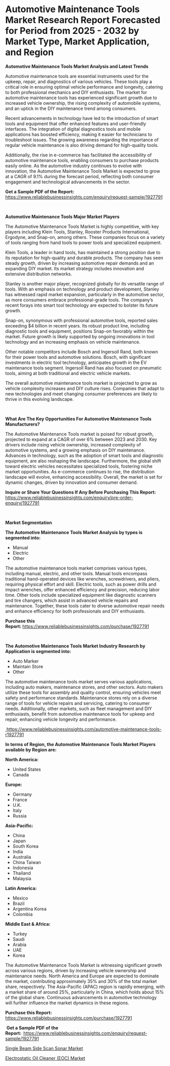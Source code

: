 <p><h1>Automotive Maintenance Tools Market Research Report Forecasted for Period from 2025 -  2032 by Market Type, Market Application, and Region</h1></p><p><strong>Automotive Maintenance Tools Market Analysis and Latest Trends</strong></p>
<p><p>Automotive maintenance tools are essential instruments used for the upkeep, repair, and diagnostics of various vehicles. These tools play a critical role in ensuring optimal vehicle performance and longevity, catering to both professional mechanics and DIY enthusiasts. The market for automotive maintenance tools has experienced significant growth due to increased vehicle ownership, the rising complexity of automobile systems, and an uptick in the DIY maintenance trend among consumers.</p><p>Recent advancements in technology have led to the introduction of smart tools and equipment that offer enhanced features and user-friendly interfaces. The integration of digital diagnostics tools and mobile applications has boosted efficiency, making it easier for technicians to troubleshoot issues. The growing awareness regarding the importance of regular vehicle maintenance is also driving demand for high-quality tools.</p><p>Additionally, the rise in e-commerce has facilitated the accessibility of automotive maintenance tools, enabling consumers to purchase products easily online. As the automotive industry continues to evolve with innovation, the Automotive Maintenance Tools Market is expected to grow at a CAGR of 9.1% during the forecast period, reflecting both consumer engagement and technological advancements in the sector.</p></p>
<p><strong>Get a Sample PDF of the Report:&nbsp;</strong> <a href="https://www.reliablebusinessinsights.com/enquiry/request-sample/1927791?utm_campaign=75&utm_medium=2&utm_source=Github&utm_content=ia&utm_term=15012025&utm_id=automotive-maintenance-tools">https://www.reliablebusinessinsights.com/enquiry/request-sample/1927791</a></p>
<p>&nbsp;</p>
<p><strong>Automotive Maintenance Tools Major Market Players</strong></p>
<p><p>The Automotive Maintenance Tools Market is highly competitive, with key players including Klein Tools, Stanley, Rooster Products International, Ergodyne, and Snap-on, among others. These companies focus on a variety of tools ranging from hand tools to power tools and specialized equipment.</p><p>Klein Tools, a leader in hand tools, has maintained a strong position due to its reputation for high-quality and durable products. The company has seen steady growth, driven by increasing automotive repair demands and an expanding DIY market. Its market strategy includes innovation and extensive distribution networks.</p><p>Stanley is another major player, recognized globally for its versatile range of tools. With an emphasis on technology and product development, Stanley has witnessed rapid market expansion, particularly in the automotive sector, as more consumers embrace professional-grade tools. The company’s recent forays into smart tool technology are expected to bolster its future growth.</p><p>Snap-on, synonymous with professional automotive tools, reported sales exceeding $4 billion in recent years. Its robust product line, including diagnostic tools and equipment, positions Snap-on favorably within the market. Future growth is likely supported by ongoing innovations in tool technology and an increasing emphasis on vehicle maintenance.</p><p>Other notable competitors include Bosch and Ingersoll Rand, both known for their power tools and automotive solutions. Bosch, with significant investments in electric tool technology, anticipates growth in the EV maintenance tools segment. Ingersoll Rand has also focused on pneumatic tools, aiming at both traditional and electric vehicle markets.</p><p>The overall automotive maintenance tools market is projected to grow as vehicle complexity increases and DIY culture rises. Companies that adapt to new technologies and meet changing consumer preferences are likely to thrive in this evolving landscape.</p></p>
<p>&nbsp;</p>
<p><strong>What Are The Key Opportunities For Automotive Maintenance Tools Manufacturers?</strong></p>
<p><p>The Automotive Maintenance Tools market is poised for robust growth, projected to expand at a CAGR of over 6% between 2023 and 2030. Key drivers include rising vehicle ownership, increased complexity of automotive systems, and a growing emphasis on DIY maintenance. Advances in technology, such as the adoption of smart tools and diagnostic equipment, are also reshaping the landscape. Furthermore, the global shift toward electric vehicles necessitates specialized tools, fostering niche market opportunities. As e-commerce continues to rise, the distribution landscape will evolve, enhancing accessibility. Overall, the market is set for dynamic changes, driven by innovation and consumer demand.</p></p>
<p><strong>Inquire or Share Your Questions If Any Before Purchasing This Report:</strong> <a href="https://www.reliablebusinessinsights.com/enquiry/pre-order-enquiry/1927791?utm_campaign=75&utm_medium=2&utm_source=Github&utm_content=ia&utm_term=15012025&utm_id=automotive-maintenance-tools">https://www.reliablebusinessinsights.com/enquiry/pre-order-enquiry/1927791</a></p>
<p>&nbsp;</p>
<p><strong>Market Segmentation</strong></p>
<p><strong>The Automotive Maintenance Tools Market Analysis by types is segmented into:</strong></p>
<p><ul><li>Manual</li><li>Electric</li><li>Other</li></ul></p>
<p><p>The automotive maintenance tools market comprises various types, including manual, electric, and other tools. Manual tools encompass traditional hand-operated devices like wrenches, screwdrivers, and pliers, requiring physical effort and skill. Electric tools, such as power drills and impact wrenches, offer enhanced efficiency and precision, reducing labor time. Other tools include specialized equipment like diagnostic scanners and tire changers, which assist in advanced vehicle repairs and maintenance. Together, these tools cater to diverse automotive repair needs and enhance efficiency for both professionals and DIY enthusiasts.</p></p>
<p><strong>Purchase this Report:&nbsp;</strong><a href="https://www.reliablebusinessinsights.com/purchase/1927791?utm_campaign=75&utm_medium=2&utm_source=Github&utm_content=ia&utm_term=15012025&utm_id=automotive-maintenance-tools">https://www.reliablebusinessinsights.com/purchase/1927791</a></p>
<p>&nbsp;</p>
<p><strong>The Automotive Maintenance Tools Market Industry Research by Application is segmented into:</strong></p>
<p><ul><li>Auto Marker</li><li>Maintain Store</li><li>Other</li></ul></p>
<p><p>The automotive maintenance tools market serves various applications, including auto makers, maintenance stores, and other sectors. Auto makers utilize these tools for assembly and quality control, ensuring vehicles meet safety and performance standards. Maintenance stores rely on a diverse range of tools for vehicle repairs and servicing, catering to consumer needs. Additionally, other markets, such as fleet management and DIY enthusiasts, benefit from automotive maintenance tools for upkeep and repair, enhancing vehicle longevity and performance.</p></p>
<p><a href="https://www.reliablebusinessinsights.com/automotive-maintenance-tools-r1927791?utm_campaign=75&utm_medium=2&utm_source=Github&utm_content=ia&utm_term=15012025&utm_id=automotive-maintenance-tools">&nbsp;https://www.reliablebusinessinsights.com/automotive-maintenance-tools-r1927791</a></p>
<p><strong>In terms of Region, the Automotive Maintenance Tools Market Players available by Region are:</strong></p>
<p>
    <p> <strong> North America: </strong>
        <ul>
            <li>United States</li>
            <li>Canada</li>
        </ul>
        </p> 
    <p> <strong> Europe: </strong>
        <ul>
            <li>Germany</li>
            <li>France</li>
            <li>U.K.</li>
            <li>Italy</li>
            <li>Russia</li>
        </ul>
        </p> 
    <p> <strong> Asia-Pacific: </strong>
        <ul>
            <li>China</li>
            <li>Japan</li>
            <li>South Korea</li>
            <li>India</li>
            <li>Australia</li>
            <li>China Taiwan</li>
            <li>Indonesia</li>
            <li>Thailand</li>
            <li>Malaysia</li>
        </ul>
        </p> 
    <p> <strong> Latin America: </strong>
        <ul>
            <li>Mexico</li>
            <li>Brazil</li>
            <li>Argentina Korea</li>
            <li>Colombia</li>
        </ul>
        </p> 
    <p> <strong> Middle East & Africa: </strong>
        <ul>
            <li>Turkey</li>
            <li>Saudi</li>
            <li>Arabia</li>
            <li>UAE</li>
            <li>Korea</li>
        </ul>
    </p>
    </p>
<p><p>The Automotive Maintenance Tools Market is witnessing significant growth across various regions, driven by increasing vehicle ownership and maintenance needs. North America and Europe are expected to dominate the market, contributing approximately 35% and 30% of the total market share, respectively. The Asia-Pacific (APAC) region is rapidly emerging, with a market share of around 25%, particularly in China, which holds about 15% of the global share. Continuous advancements in automotive technology will further influence the market dynamics in these regions.</p></p>
<p><strong>Purchase this Report: </strong><a href="https://www.reliablebusinessinsights.com/purchase/1927791?utm_campaign=75&utm_medium=2&utm_source=Github&utm_content=ia&utm_term=15012025&utm_id=automotive-maintenance-tools">https://www.reliablebusinessinsights.com/purchase/1927791</a></p>
<p>&nbsp;<strong>Get a Sample PDF of the Report:&nbsp;&nbsp;</strong><a href="https://www.reliablebusinessinsights.com/enquiry/request-sample/1927791?utm_campaign=75&utm_medium=2&utm_source=Github&utm_content=ia&utm_term=15012025&utm_id=automotive-maintenance-tools">https://www.reliablebusinessinsights.com/enquiry/request-sample/1927791</a></p>
<p><strong></strong></p>
<p><p><a href="https://github.com/bogganbillie6969/Market-Research-Report-List-1/blob/main/single-beam-side-scan-sonar-market.md?utm_campaign=75&utm_medium=2&utm_source=Github&utm_content=ia&utm_term=15012025&utm_id=automotive-maintenance-tools">Single Beam Side Scan Sonar Market</a></p><p><a href="https://github.com/donnettaletizia/Market-Research-Report-List-1/blob/main/electrostatic-oil-cleaner-eoc-market.md?utm_campaign=75&utm_medium=2&utm_source=Github&utm_content=ia&utm_term=15012025&utm_id=automotive-maintenance-tools">Electrostatic Oil Cleaner (EOC) Market</a></p></p>